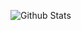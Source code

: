 ![Github Stats](https://github-readme-stats.vercel.app/api?username=HypnotizedLeda&theme=dark&show_icons=true)